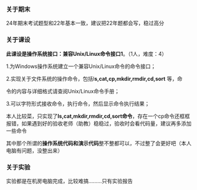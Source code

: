 ### 关于期末

24年期末考试题型和22年基本一致，建议把22年题都会写，稳过高分



### 关于课设

**此课设是操作系统接口：兼容Unix/Linux命令接口1**。（1人，难度：4） 

1.为Windows操作系统建立一个兼容Unix/Linux命令的命令接口； 

2.实现关于文件系统的操作命令，包括l**s,cat,cp,mkdir,rmdir,cd,sort** 等，命

令的内容与详细格式请查阅Unix/Linux命令手册； 

3.可以字符形式接收命令，执行命令，然后显示命令执行结果；



本人比较菜，只实现了**ls,cat,mkdir,rmdir,cd,sort命令**，存在一个cp命令还框框报错，如果遇到好的验收老师（助教）稳稳过，验收时会看代码量，建议再多添加一些命令

其中那个所谓的**操作系统代码和演示代码**整不整都可以，不过整了会更好吧（本人电脑有问题，没整出来）



### 关于实验

实验都是在机房电脑完成，比较难搞.........只有实验报告